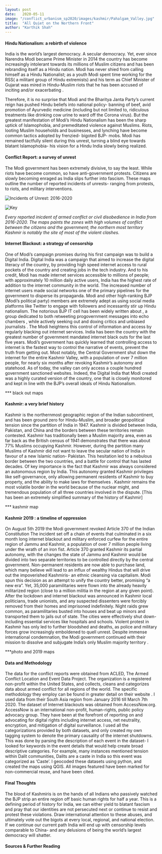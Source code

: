 ```yaml
---
layout: post
date:   2020-05-11
image: "/conflict_urbanism_sp2020/images/kashmir/Pahalgam_Valley.jpg"
title:  "All Quiet on the Northern Front"
author: "Karthik Shah"
---
```




#### Hindu Nationalism: a rebirth of violence
 
India is the world’s largest democracy. A secular democracy. Yet, ever since Narendra Modi became Prime Minister in 2014 the country has become increasingly intolerant towards its millions of Muslim citizens and has been rebranding itself as a Hindu nation. Modi has never shied from calling himself as a Hindu Nationalist; as a youth Modi spent time working for the RSS( a militant group of Hindu extremists) and his term as Chief Minister of Gujarat was mired in Hindu-Muslim riots that he has been accused of inciting and/or exacerbating . 

Therefore, it is no surprise that Modi and the Bharitya Janta Party’s current reign has pushed Hindu beliefs into national policy- banning of beef, avid promotion of Ayurvedic medicine (including but not limited to, ridiculous treatments like drinking cow urine to ward off the Corona virus). But the greatest manifestation of Modi’s Hindu Nationalism has been the sharp uptick of Islamophobia, and premeditated violence against Muslims. Riots, looting Muslim households and businesses, and lynching have become common tactics adopted by frenzied- bigoted BJP- mobs. Modi has remained tactfully silent during this unrest, turning a blind eye towards blatant Islamophobia- his vision for a Hindu India slowly being realized.

#### Conflict Report: a survey of unrest

The Modi government has been extremely divisive, to say the least. While riots have become common, so have anti-government protests. Citizens are slowly becoming enraged as India slips further into fascism. These maps outline the number of reported incidents of unrests- ranging from protests, to riots, and military interventions.

![Incidents of Unrest: 2016-2020](/conflict_urbanism_sp2020/images/kashmir/accum_conflict.gif) 

![Key](/conflict_urbanism_sp2020/images/kashmir/scale_con.png)

*Every reported inicdent of armed conflict or civil disobedience in India from 2016-2020. The maps paints the zones with high volumes of conflict between the citizens and the government; the northern most territory Kashmir is notably the site of most of the violent clashes.*   


#### Internet Blackout: a strategy of censorship

One of Modi’s campaign promises during his first campaign was to build a Digital India. Digital India was a campaign that aimed to increase the digital literacy of the country, by providing high speed internet access to rural pockets of the country and creating jobs in the tech industry. And to his credit, Modi has made internet services accessible to millions of people; with approximately 10 million daily active users, India has the highest rate of addition to the internet community in the world. The increased number of internet users made social networks one of the primary pipelines for the government to disperse its propaganda. Modi and other high-ranking BJP (Modi’s political party) members are extremely adept as using social media platforms like Twitter to engage with followers and incessantly stir up Hindu nationalism. The notorious BJP IT cell has been widely written about , a group dedicated to both retweeting progovernment messages into echo chambers , while actively seeking out and doxing critics and unbiased journalists . The Modi heightens this control of information and access by regularly blacking out internet services. India has been the country with the greatest number of government mandated internet black outs for the last five years. Modi’s government has quickly learned that controlling access to internet is the fastest way to control the narrative of events, prevent the truth from getting out. Most notably, the Central Government shut down the internet for the entire Kashmir Valley, with a population of over 7 million people, for nearly six months after revoking Kashmir’s autonomy and statehood. As of today, the valley can only access a couple hundred government sanctioned websites. Indeed, the Digital India that Modi created was a highly curated version of the country, one that is closely monitored and kept in line with the BJP’s overall ideals of Hindu Nationalism.

*** black out maps

#### Kashmir: a very brief history

Kashmir is the northernmost geographic region of the Indian subcontinent, and has been ground zero for Hindu-Muslim, and broader geopolitical tension since the partition of India in 1947. Kashmir is divided between India, Pakistan, and China and the borders between these territories remain contested. Kashmir has traditionally been a Muslim majority area, even as far back as the British census of 1941 demonstrates that there was about 77% Muslims occupying Kashmir. However, during the partition many Muslims of Kashmir did not want to leave the secular nation of India in favour of a new Islamic nation- Pakistan. This hesitation led to a nebulous border between the two countries, and a battle for control that has lasted decades. Of key importance is the fact that Kashmir was always considered an autonomous region by India. This autonomy granted Kashmir privileges like self-governance, only allowing permanent residents of Kashmir to buy property, and the ability to make laws for themselves .  Kashmir remains the most volatile border in the world because of the nuclear might, and tremendous population of all three countries involved in the dispute. [This has been an extremely simplified summary of the history of Kashmir]

*** kashmir map

#### Kashmir 2019 : a timeline of oppression
 
On August 5th 2019 the Modi government revoked Article 370 of the Indian Constitution The incident set off a chain of events that culminated in a six month long internet blackout and military enforced curfew for the entire region of Jammu and Kashmir, a population of over 7 million people living under the wrath of an iron fist.  Article 370 granted Kashmir its partial autonomy, with the changes the state of Jammu and Kashmir would be divided into two separate territories to be controlled directly by the central government. Non-permanent residents are now able to purchase land, which many believe will lead to an influx of wealthy Hindus that will drive out the impoverished Kashmiris- an ethnic cleansing via capitalism. Modi spun this decision as an attempt to unify the country better, promising “a new era”. Yet, 35,000 paramilitaries were flown into the already heavily militarized region (close to a million militia in the region at any given point). After the lockdown and internet blackout was announced in Kashmir local politicians, trade unionists, and any suspected dissenters were forcibly removed from their homes and imprisoned indefinitely. Night raids grew common, as paramilitaries busted into houses and beat up minors and transported them to jails out of state. The cities were effectively shut down- including essential services like hospitals and schools. Violent protest in Kashmir has only led to further bloodshed and deaths, as police and military forces grow increasingly emboldened to quell unrest. Despite immense international condemnation, the Modi government continued with their mission to dissolve and subjugate India’s only Muslim majority territory .

***photo and 2019 maps

#### Data and Methodology 

The data for the conflict reports were obtained from ACLED, The Armed Conflict Location and Event Data Project. The organization is a registered non-profit within the United States, and collects, cleans and categorizes data about armed conflict for all regions of the world. The specific methodology they employ can be found in greater detail on their website  . I used data from their South Asia region from January 2016 till March 7th 2020. The dataset of Internet blackouts was obtained from AccessNow.org. AccessNow is an international non-profit, human-rights, public policy advocacy group. They have been at the forefront of reporting on and advocating for digital rights including internet access, net neutrality, encryption, and mitigation of digital surveillance. I used all the categorizations provided by both datasets, and only created my own tagging system to denote the primary causality of the internet shutdowns. This was done by parsing the description of each event in the dataset- I looked for keywords in the event details that would help create broad descriptive categories. For example, many instances mentioned tension within Dalit communities, Dalits are a caste in India so this event was categorized as ‘Caste’. I geocoded these datasets using python, and created the maps using QGIS. All images featured have been marked for non-commercial reuse, and have been cited.

#### Final Thoughts

The blood of Kashmiris is on the hands of all Indians who passively watched the BJP strip an entire region off basic human rights for half a year. This is a defining period of history for India, we can either yield to blatant fascism and pray that our identities are not persecuted next or continue to resist and protest these violations. Draw international attention to these abuses, and ultimately vote out the bigots at every local, regional, and national election. If we continue our current path India will end up with censorship levels comparable to China- and any delusions of being the world’s largest democracy will shatter.




#### Sources  & Further Reading


